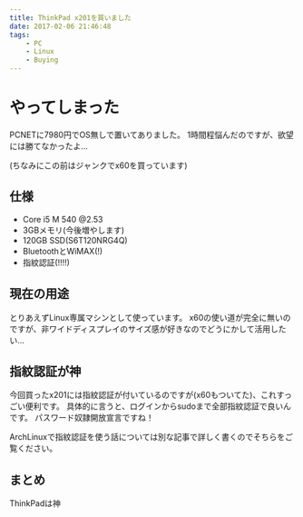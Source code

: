 ```yaml
---
title: ThinkPad x201を買いました
date: 2017-02-06 21:46:48
tags: 
	- PC
	- Linux
	- Buying
---
```


# やってしまった

PCNETに7980円でOS無しで置いてありました。
1時間程悩んだのですが、欲望には勝てなかったよ…

(ちなみにこの前はジャンクでx60を買っています)

## 仕様

- Core i5 M 540 @2.53
- 3GBメモリ(今後増やします)
- 120GB SSD(S6T120NRG4Q)
- BluetoothとWiMAX(!)
- 指紋認証(!!!!)

## 現在の用途

とりあえずLinux専属マシンとして使っています。
x60の使い道が完全に無いのですが、非ワイドディスプレイのサイズ感が好きなのでどうにかして活用したい…

## 指紋認証が神

今回買ったx201には指紋認証が付いているのですが(x60もついてた)、これすっごい便利です。
具体的に言うと、ログインからsudoまで全部指紋認証で良いんです。
パスワード奴隷開放宣言ですね！

ArchLinuxで指紋認証を使う話については別な記事で詳しく書くのでそちらをご覧ください。

## まとめ
ThinkPadは神
